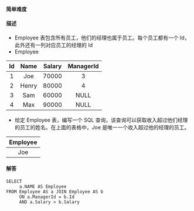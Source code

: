 #### 简单难度

#### 描述
- Employee 表包含所有员工，他们的经理也属于员工。每个员工都有一个 Id，此外还有一列对应员工的经理的 Id
- Employee 

| Id   | Name  | Salary  | ManagerId | 
| :---: | :----: | :----: | :----: | 
| 1  | Joe | 70000 | 3 |
| 2  | Henry | 80000 | 4 |
| 3  | Sam | 60000 | NULL
| 4  | Max | 90000 | NULL

- 给定 Employee 表，编写一个 SQL 查询，该查询可以获取收入超过他们经理的员工的姓名。在上面的表格中，Joe 是唯一一个收入超过他的经理的员工。

| Employee  |
| :---: |
| Joe |

#### 解答

```shell script
SELECT
     a.NAME AS Employee
FROM Employee AS a JOIN Employee AS b
     ON a.ManagerId = b.Id
     AND a.Salary > b.Salary

```